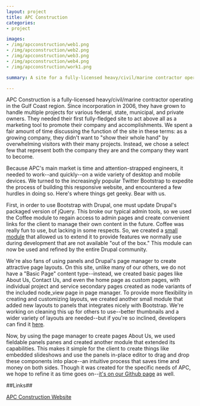 ```yaml
--- 
layout: project
title: APC Construction
categories:
- project

images:
- /img/apcconstruction/web1.png
- /img/apcconstruction/web2.png
- /img/apcconstruction/web3.png
- /img/apcconstruction/web4.png
- /img/apcconstruction/work1.png

summary: A site for a fully-licensed heavy/civil/marine contractor operating in the Gulf Coast region.

---
```


APC Construction is a fully-licensed heavy/civil/marine contractor operating in the Gulf Coast region. Since incorporation in 2006, they have grown to handle multiple projects for various federal, state, municipal, and private owners. They needed their first fully-fledged site to act above all as a marketing tool to promote their company and accomplishments. We spent a fair amount of time discussing the function of the site in these terms: as a growing company, they didn't want to "show their whole hand" by overwhelming visitors with their many projects. Instead, we chose a select few that represent both the company they are and the company they want to become.

Because APC's main market is time and attention-strapped engineers, it needed to work--and quickly--on a wide variety of desktop and mobile devices. We turned to the increasingly popular Twitter Bootstrap to expedite the process of building this responsive website, and encountered a few hurdles in doing so. Here's where things get geeky. Bear with us.

First, in order to use Bootstrap with Drupal, one must update Drupal's packaged version of jQuery. This broke our typical admin tools, so we used the Coffee module to regain access to admin pages and create convenient links for the client to manage their own content in the future. Coffee was really fun to use, but lacking in some respects. So, we created a [small module](https://github.com/3Coasts/coffee_admin) that allowed us to extend it to provide features we normally use during development that are not available "out of the box." This module can now be used and refined by the entire Drupal community.

We're also fans of using panels and Drupal's page manager to create attractive page layouts. On this site, unlike many of our others, we do not have a "Basic Page" content type--instead, we created basic pages like About Us, Contact Us, and even the home page as custom pages, with individual project and service secondary pages created as node variants of the included node_view page in page manager. To provide more flexibility in creating and customizing layouts, we created another small module that added new layouts to panels that integrates nicely with Bootstrap. We're working on cleaning this up for others to use--better thumbnails and a wider variety of layouts are needed--but if you're so inclined, developers can find it [here](https://github.com/3Coasts/bootstrap_panel_layouts).

Now, by using the page manager to create pages About Us, we used fieldable panels panes and created another module that extended its capabilities. This makes it simple for the client to create things like embedded slideshows and use the panels in-place editor to drag and drop these components into place--an intuitive process that saves time and money on both sides. Though it was created for the specific needs of APC, we hope to refine it as time goes on--[it's on our Github page](https://github.com/3Coasts/basethree_fpp_bundles.git) as well.

##Links##

[APC Construction Website](http://apcconstruction.com/)

